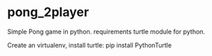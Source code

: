 # pong_2player
Simple Pong game in python.
requirements turtle module for python.

Create an virtualenv, install turtle: pip install PythonTurtle
